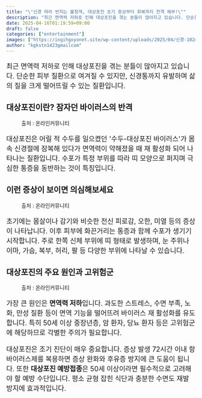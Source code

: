 ```yaml
---
title: "\"신경 따라 번지는 불청객, 대상포진 초기 증상부터 회복까지 전격 해부!\""
description: "최근 면역력 저하로 인해 대상포진을 겪는 분들이 많아지고 있습니다. 단순한 피부 질환으로 여겨질 수 있지만, 신경통까지 유발하며 삶의 질을 크게 떨어뜨릴 수 있는 질환입니다."
date: 2025-04-16T01:19:59+09:00
draft: false
categories: ["entertainment"]
images: ["https://ingihgoyonet.site/wp-content/uploads/2025/04/신경-1024x576.jpg", "https://ingihgoyonet.site/wp-content/uploads/2025/04/대상포진증상.png", "https://ingihgoyonet.site/wp-content/uploads/2025/04/잠-2-1024x683.jpg"]
author: "kgkstn1423gmailcom"
---
```


<p style="font-size:18px">최근 면역력 저하로 인해 대상포진을 겪는 분들이 많아지고 있습니다. 단순한 피부 질환으로 여겨질 수 있지만, 신경통까지 유발하며 삶의 질을 크게 떨어뜨릴 수 있는 질환입니다.</p> <h2 >대상포진이란? 잠자던 바이러스의 반격</h2> <figure ><img src="https://ingihgoyonet.site/wp-content/uploads/2025/04/신경-1024x576.jpg" alt="" style="aspect-ratio:16/9;object-fit:cover"/><figcaption >출처 : 온라인커뮤니티</figcaption></figure> <p style="font-size:18px">대상포진은 어릴 적 수두를 일으켰던 '수두-대상포진 바이러스'가 몸속 신경절에 잠복해 있다가 면역력이 약해졌을 때 재 활성화 되어 나타나는 질환입니다. 수포가 특정 부위를 따라 띠 모양으로 퍼지며 극심한 통증을 동반하는 것이 특징입니다.</p> <h2 >이런 증상이 보이면 의심해보세요</h2> <figure ><img src="https://ingihgoyonet.site/wp-content/uploads/2025/04/대상포진증상.png" alt="" style="aspect-ratio:16/9;object-fit:cover"/><figcaption >출처 : 온라인커뮤니티</figcaption></figure> <p style="font-size:18px">초기에는 몸살이나 감기와 비슷한 전신 피로감, 오한, 미열 등의 증상이 나타납니다. 이후 피부에 화끈거리는 통증과 함께 수포가 생기기 시작합니다. 주로 한쪽 신체 부위에 띠 형태로 발생하며, 눈 주위나 이마, 가슴, 복부, 허리, 팔 등 다양한 부위에 나타날 수 있습니다.</p> <h2 >대상포진의 주요 원인과 고위험군</h2> <figure ><img src="https://ingihgoyonet.site/wp-content/uploads/2025/04/잠-2-1024x683.jpg" alt="" style="aspect-ratio:16/9;object-fit:cover"/><figcaption >출처 : 온라인커뮤니티</figcaption></figure> <p style="font-size:18px">가장 큰 원인은 <strong>면역력 저하</strong>입니다. 과도한 스트레스, 수면 부족, 노화, 만성 질환 등이 면역 기능을 떨어뜨려 바이러스 재 활성화를 유도합니다. 특히 50세 이상 중장년층, 암 환자, 당뇨 환자 등은 고위험군에 해당하므로 각별한 주의가 필요합니다.</p> <p style="font-size:18px">대상포진은 조기 진단이 매우 중요합니다. 증상 발생 72시간 이내 항바이러스제를 복용하면 증상 완화와 후유증 방지에 큰 도움이 됩니다. 또한 <strong>대상포진 예방접종</strong>은 50세 이상이라면 필수적으로 고려해야 할 예방 수단입니다. 평소 균형 잡힌 식단과 충분한 수면도 재발 방지에 효과적입니다.</p>